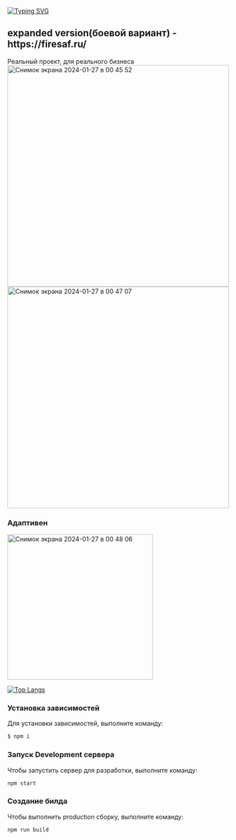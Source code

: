 [![Typing SVG](https://readme-typing-svg.herokuapp.com?color=%2336BCF7&lines=Стильный+коммерческий+landingPage)](https://git.io/typing-svg)

<h2>expanded version(боевой вариант) - https://firesaf.ru/</h2>
Реальный проект, для реального бизнеса

<img width="500" alt="Снимок экрана 2024-01-27 в 00 45 52" src="https://github.com/RatseevTimur/fire-safety/assets/95998454/eeb1f2eb-2277-4d7c-9cc5-06dcbcd662f0">
<br/>
<img width="500" alt="Снимок экрана 2024-01-27 в 00 47 07" src="https://github.com/RatseevTimur/fire-safety/assets/95998454/bdc7d156-91a4-4700-a233-7fdcd38027d1">

<h3>Адаптивен</h3>
<img width="328" alt="Снимок экрана 2024-01-27 в 00 48 06" src="https://github.com/RatseevTimur/fire-safety/assets/95998454/823b2357-52b9-41ee-8df2-373503ac810e">

[![Top Langs](https://github-readme-stats.vercel.app/api/top-langs/?username=anuraghazra&layout=compact)](https://github.com/anuraghazra/github-readme-stats)

### Установка зависимостей
Для установки зависимостей, выполните команду:
```sh
$ npm i
```

### Запуск Development сервера
Чтобы запустить сервер для разработки, выполните команду:
```sh
npm start
```

### Создание билда
Чтобы выполнить production сборку, выполните команду: 
```sh
npm run build
```
